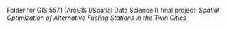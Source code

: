 Folder for GIS 5571 (ArcGIS I/Spatial Data Science I) final project: *Spatial Optimization of Alternative Fueling Stations in the Twin Cities*
